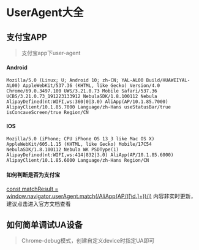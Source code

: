 # UserAgent大全

## 支付宝APP
>支付宝app下user-agent
#### Android
`Mozilla/5.0 (Linux; U; Android 10; zh-CN; YAL-AL00 Build/HUAWEIYAL-AL00) AppleWebKit/537.36 (KHTML, like Gecko) Version/4.0 Chrome/69.0.3497.100 UWS/3.21.0.73 Mobile Safari/537.36 UCBS/3.21.0.73_191223133912 NebulaSDK/1.8.100112 Nebula AlipayDefined(nt:WIFI,ws:360|0|3.0) AliApp(AP/10.1.85.7000) AlipayClient/10.1.85.7000 Language/zh-Hans useStatusBar/true isConcaveScreen/true Region/CN`
#### IOS
`Mozilla/5.0 (iPhone; CPU iPhone OS 13_3 like Mac OS X) AppleWebKit/605.1.15 (KHTML, like Gecko) Mobile/17C54 NebulaSDK/1.8.100112 Nebula WK PSDType(1) AlipayDefined(nt:WIFI,ws:414|832|3.0) AliApp(AP/10.1.85.6000) AlipayClient/10.1.85.6000 Language/zh-Hans Region/CN`
#### 如何判断是否为支付宝
[const matchResult = window.navigator.userAgent.match(/AliApp\(AP\/([\d\.]+)\)/i)](https://docs.open.alipay.com/20181012100420932508/quickstart)
内容非实时更新，建议点击进入官方文档查看

## 如何简单调试UA设备
>Chrome-debug模式，创建自定义device时指定UA即可
